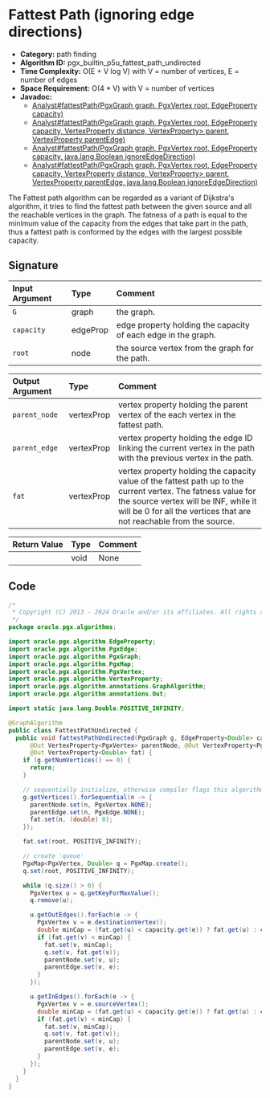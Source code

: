 # Fattest Path (ignoring edge directions)

- **Category:** path finding
- **Algorithm ID:** pgx_builtin_p5u_fattest_path_undirected
- **Time Complexity:** O(E + V log V) with V = number of vertices, E = number of edges
- **Space Requirement:** O(4 * V) with V = number of vertices
- **Javadoc:**
  - [Analyst#fattestPath(PgxGraph graph, PgxVertex root, EdgeProperty capacity)](https://docs.oracle.com/en/database/oracle/property-graph/24.3/spgjv/oracle/pgx/api/Analyst.html#fattestPath-oracle.pgx.api.PgxGraph-oracle.pgx.api.PgxVertex-oracle.pgx.api.EdgeProperty-)
  - [Analyst#fattestPath(PgxGraph graph, PgxVertex root, EdgeProperty capacity, VertexProperty distance, VertexProperty> parent, VertexProperty parentEdge)](https://docs.oracle.com/en/database/oracle/property-graph/24.3/spgjv/oracle/pgx/api/Analyst.html#fattestPath-oracle.pgx.api.PgxGraph-oracle.pgx.api.PgxVertex-oracle.pgx.api.EdgeProperty-oracle.pgx.api.VertexProperty-oracle.pgx.api.VertexProperty-oracle.pgx.api.VertexProperty-)
  - [Analyst#fattestPath(PgxGraph graph, PgxVertex root, EdgeProperty capacity, java.lang.Boolean ignoreEdgeDirection)](https://docs.oracle.com/en/database/oracle/property-graph/24.3/spgjv/oracle/pgx/api/Analyst.html#fattestPath-oracle.pgx.api.PgxGraph-oracle.pgx.api.PgxVertex-oracle.pgx.api.EdgeProperty.java.lang.Double-java.lang.Boolean-)
  - [Analyst#fattestPath(PgxGraph graph, PgxVertex root, EdgeProperty capacity, VertexProperty distance, VertexProperty> parent, VertexProperty parentEdge, java.lang.Boolean ignoreEdgeDirection)](https://docs.oracle.com/en/database/oracle/property-graph/24.3/spgjv/oracle/pgx/api/Analyst.html#fattestPath-oracle.pgx.api.PgxGraph-oracle.pgx.api.PgxVertex-oracle.pgx.api.EdgeProperty-oracle.pgx.api.VertexProperty-oracle.pgx.api.VertexProperty-oracle.pgx.api.VertexProperty-java.lang.Boolean-)

The Fattest path algorithm can be regarded as a variant of Dijkstra's algorithm, it tries to find the fattest path between the given source and all the reachable vertices in the graph. The fatness of a path is equal to the minimum value of the capacity from the edges that take part in the path, thus a fattest path is conformed by the edges with the largest possible capacity.

## Signature

| Input Argument | Type | Comment |
| :--- | :--- | :--- |
| `G` | graph | the graph. |
| `capacity` | edgeProp<double> | edge property holding the capacity of each edge in the graph. |
| `root` | node | the source vertex from the graph for the path. |

| Output Argument | Type | Comment |
| :--- | :--- | :--- |
| `parent_node` | vertexProp<node> | vertex property holding the parent vertex of the each vertex in the fattest path. |
| `parent_edge` | vertexProp<edge> | vertex property holding the edge ID linking the current vertex in the path with the previous vertex in the path. |
| `fat` | vertexProp<double> | vertex property holding the capacity value of the fattest path up to the current vertex. The fatness value for the source vertex will be INF, while it will be 0 for all the vertices that are not reachable from the source. |

| Return Value | Type | Comment |
| :--- | :--- | :--- |
| | void | None |

## Code

```java
/*
 * Copyright (C) 2013 - 2024 Oracle and/or its affiliates. All rights reserved.
 */
package oracle.pgx.algorithms;

import oracle.pgx.algorithm.EdgeProperty;
import oracle.pgx.algorithm.PgxEdge;
import oracle.pgx.algorithm.PgxGraph;
import oracle.pgx.algorithm.PgxMap;
import oracle.pgx.algorithm.PgxVertex;
import oracle.pgx.algorithm.VertexProperty;
import oracle.pgx.algorithm.annotations.GraphAlgorithm;
import oracle.pgx.algorithm.annotations.Out;

import static java.lang.Double.POSITIVE_INFINITY;

@GraphAlgorithm
public class FattestPathUndirected {
  public void fattestPathUndirected(PgxGraph g, EdgeProperty<Double> capacity, PgxVertex root,
      @Out VertexProperty<PgxVertex> parentNode, @Out VertexProperty<PgxEdge> parentEdge,
      @Out VertexProperty<Double> fat) {
    if (g.getNumVertices() == 0) {
      return;
    }

    // sequentially initialize, otherwise compiler flags this algorithm as parallel in nature
    g.getVertices().forSequential(n -> {
      parentNode.set(n, PgxVertex.NONE);
      parentEdge.set(n, PgxEdge.NONE);
      fat.set(n, (double) 0);
    });

    fat.set(root, POSITIVE_INFINITY);

    // create 'queue'
    PgxMap<PgxVertex, Double> q = PgxMap.create();
    q.set(root, POSITIVE_INFINITY);

    while (q.size() > 0) {
      PgxVertex u = q.getKeyForMaxValue();
      q.remove(u);

      u.getOutEdges().forEach(e -> {
        PgxVertex v = e.destinationVertex();
        double minCap = (fat.get(u) < capacity.get(e)) ? fat.get(u) : capacity.get(e);
        if (fat.get(v) < minCap) {
          fat.set(v, minCap);
          q.set(v, fat.get(v));
          parentNode.set(v, u);
          parentEdge.set(v, e);
        }
      });

      u.getInEdges().forEach(e -> {
        PgxVertex v = e.sourceVertex();
        double minCap = (fat.get(u) < capacity.get(e)) ? fat.get(u) : capacity.get(e);
        if (fat.get(v) < minCap) {
          fat.set(v, minCap);
          q.set(v, fat.get(v));
          parentNode.set(v, u);
          parentEdge.set(v, e);
        }
      });
    }
  }
}
```
